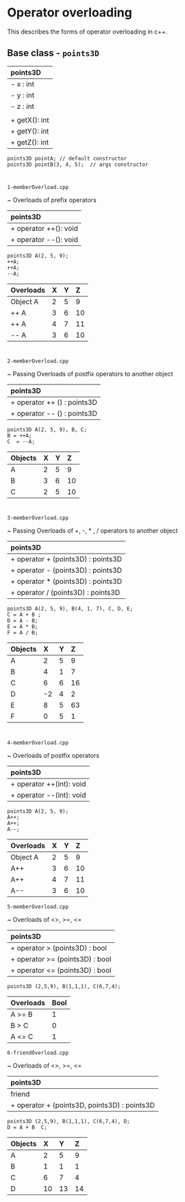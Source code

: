 

# Operator overloading 

This describes the forms of operator overloading in c++.

## Base class - `points3D`

|  points3D | 
|:----------|
| - x : int |
| - y : int |
| - z : int |
||
| + getX(): int |
| + getY(): int |
| + getZ(): int |

```
points3D pointA; // default constructor
points3D pointB(3, 4, 5);  // args constructor
```

#

`1-memberOverload.cpp`

~ Overloads of prefix operators

|  points3D | 
|:----------|
| + operator ++(): void | 
| + operator --(): void |


```
points3D A(2, 5, 9);
++A;
++A;
--A;
```
| Overloads | X | Y | Z |
|:----------|:----------|:----------|:----------|
| Object A  | 2 | 5 | 9 |
|++ A | 3 | 6 | 10 |
|++ A | 4 | 7 | 11 |
|-- A | 3 | 6 | 10 |

#

`2-memberOverload.cpp`

~ Passing Overloads of postfix operators to another object

|  points3D | 
|:----------|
| + operator ++ () : points3D | 
| + operator -- () : points3D |

```
points3D A(2, 5, 9), B, C;
B = ++A;
C  = --A;
```

| Objects | X | Y | Z |
|:----------|:----------|:----------|:----------|
| A  | 2 | 5 | 9 |
| B | 3 | 6 | 10 |
| C | 2 | 5 | 10 |

#

`3-memberOverload.cpp`

~ Passing Overloads of +, -, * , / operators to another object

|  points3D | 
|:----------|
| + operator + (points3D) : points3D | 
| + operator - (points3D) : points3D |
| + operator * (points3D) : points3D |
| + operator / (points3D) : points3D |

```
points3D A(2, 5, 9), B(4, 1, 7), C, D, E;
C = A + B ;
D = A - B;
E = A * B;
F = A / B;
```

| Objects | X | Y | Z |
|:----------|:----------|:----------|:----------|
| A  | 2 | 5 | 9 |
| B | 4 | 1 | 7 |
| C | 6 | 6 | 16 |
| D | -2 | 4 | 2 |
| E | 8 | 5 | 63 |
| F | 0| 5 | 1|

#

`4-memberOverload.cpp`

~ Overloads of postfix operators

|  points3D | 
|:----------|
| + operator ++(int): void | 
| + operator --(int): void |


```
points3D A(2, 5, 9);
A++;
A++;
A--;
```
| Overloads | X | Y | Z |
|:----------|:----------|:----------|:----------|
| Object A  | 2 | 5 | 9 |
|A++ | 3 | 6 | 10 |
|A++ | 4 | 7 | 11 |
|A-- | 3 | 6 | 10 |

`5-memberOverload.cpp`

~ Overloads of <>, >=, <=

|  points3D | 
|:----------|
| + operator > (points3D) : bool | 
| + operator >= (points3D) : bool | 
| + operator <= (points3D) : bool | 


```
points3D (2,5,9), B(1,1,1), C(6,7,4);

```
| Overloads | Bool|
|:----------|:----------|
| A >= B  | 1 |
| B > C | 0 |
| A <= C | 1 |

`6-friendOverload.cpp`

~ Overloads of <>, >=, <=

|  points3D | 
|:----------|
| friend | 
| + operator + (points3D, points3D) : points3D | 
 

```
points3D (2,5,9), B(1,1,1), C(6,7,4), D;
D = A + B  C;

```

| Objects | X | Y | Z |
|:----------|:----------|:----------|:----------|
| A  | 2 | 5 | 9 |
| B | 1 | 1 | 1 |
| C | 6 | 7 | 4 |
| D | 10 | 13 | 14 |


